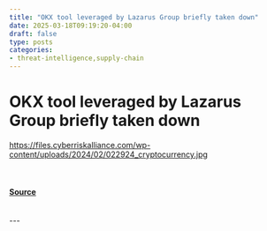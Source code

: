 ```yaml
---
title: "OKX tool leveraged by Lazarus Group briefly taken down"
date: 2025-03-18T09:19:20-04:00
draft: false
type: posts
categories: 
- threat-intelligence,supply-chain
---
```

# OKX tool leveraged by Lazarus Group briefly taken down
https://files.cyberriskalliance.com/wp-content/uploads/2024/02/022924_cryptocurrency.jpg
<br/>

<br/>


#### [Source](https://www.scworld.com/brief/okx-tool-leveraged-by-lazarus-group-briefly-taken-down)

<br/>
---
